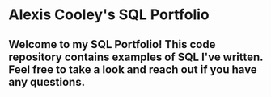 # Alexis Cooley's SQL Portfolio

## Welcome to my SQL Portfolio! This code repository contains examples of SQL I've written. Feel free to take a look and reach out if you have any questions.
